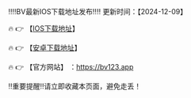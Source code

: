 ‼️‼️BV最新IOS下载地址发布‼️‼️
更新时间：【2024-12-09】

🔥 👉 【[IOS下载地址](https://bv123.app)】 

🔥 👉 【[安卓下载地址](https://bv123.app)】

🔥 👉 【官方网站】 ：https://bv123.app

‼️重要提醒‼️请立即收藏本页面，避免走丢！
